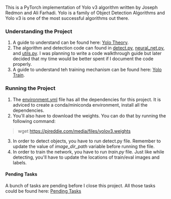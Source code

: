 This is a PyTorch implementation of Yolo v3 algorithm written by Joseph Redmon and Ali Farhadi.
Yolo is a family of Object Detection Algorithms and Yolo v3 is one of the most successful algorithms out there.

### Understanding the Project
1. A guide to understand can be found here: [Yolo Theory](Yolo_Theory.md).
2. The algorithm and detection code can found in [detect.py](detect.py), [neural_net.py](neural_net.py), and [utils.py](utils.py). I was planning to write a code walkthrough guide but later decided that my time would be better spent if I document the code properly.
3. A guide to understand teh training mechanism can be found here: [Yolo Train](Yolo_Train.md).

### Running the Project
1. The [environment.yml](environment.yml) file has all the dependencies for this project. It is adviced to create a conda/miniconda environment, install all the dependencies.
2. You'll also have to download the weights. You can do that by running the following command:
> wget https://pjreddie.com/media/files/yolov3.weights
3. In order to detect objects, you have to run detect.py file. Remember to update the value of *image_dir_path* variable before running the file.
4. In order to train the network, you have to run *train.py* file. Just like while detecting, you'll have to update the locations of train/eval images and labels.

#### Pending Tasks
A bunch of tasks are pending before I close this project. All those tasks could be found here: [Pending Tasks](Yolo_Pending.md)
